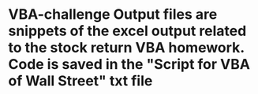 # VBA-challenge Output files are snippets of the excel output related to the stock return VBA homework. Code is saved in the "Script for VBA of Wall Street" txt file
